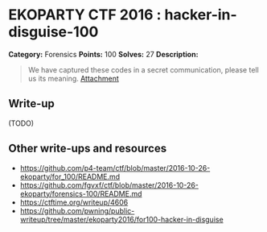 # EKOPARTY CTF 2016 : hacker-in-disguise-100

**Category:** Forensics
**Points:** 100
**Solves:** 27
**Description:**

> We have captured these codes in a secret communication, please tell us its meaning.
> [Attachment](for100.zip)

## Write-up

(TODO)

## Other write-ups and resources

* https://github.com/p4-team/ctf/blob/master/2016-10-26-ekoparty/for_100/README.md
* https://github.com/fgvxf/ctf/blob/master/2016-10-26-ekoparty/forensics-100/README.md
* https://ctftime.org/writeup/4606
* https://github.com/pwning/public-writeup/tree/master/ekoparty2016/for100-hacker-in-disguise
